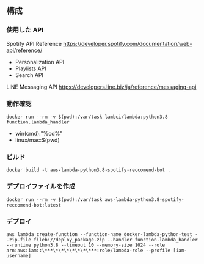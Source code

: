 ## 構成

### 使用した API

Spotify API Reference
https://developer.spotify.com/documentation/web-api/reference/

- Personalization API
- Playlists API
- Search API

LINE Messaging API
https://developers.line.biz/ja/reference/messaging-api

### 動作確認

```
docker run --rm -v $(pwd):/var/task lambci/lambda:python3.8 function.lambda_handler
```

- win(cmd):"%cd%"
- linux/mac:$(pwd)

### ビルド

```
docker build -t aws-lambda-python3.8-spotify-reccomend-bot .
```

### デプロイファイルを作成

```
docker run --rm -v $(pwd):/var/task aws-lambda-python3.8-spotify-reccomend-bot:latest
```

### デプロイ

```
aws lambda create-function --function-name docker-lambda-python-test --zip-file fileb://deploy_package.zip --handler function.lambda_handler --runtime python3.8 --timeout 10 --memory-size 1024 --role arn:aws:iam::\***\*\*\*\*\*\*\***:role/lambda-role --profile [iam-username]
```
